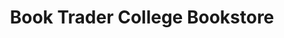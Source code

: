 ---
title: "Book Trader College Bookstore"
url: /south-bend/book-trader-college-bookstore/
shop: books
---